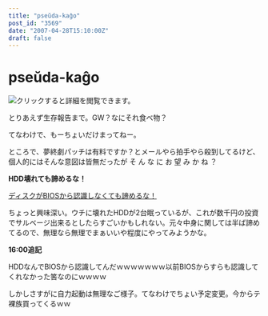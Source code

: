 ```yaml
---
title: "pseŭda-kaĝo"
post_id: "3569"
date: "2007-04-28T15:10:00Z"
draft: false
---
```


# pseŭda-kaĝo

![クリックすると詳細を閲覧できます。](/!/thC/thC_SS12.jpg)  
  
とりあえず生存報告まで。GW？なにそれ食べ物？  
  
てなわけで、もーちょいだけまってねー。  
  
ところで、夢終劇パッチは有料ですか？とメールやら拍手やら殺到してるけど、個人的にはそんな意図は皆無だったが そ ん な に お 望 み か ね ？  
  
**HDD壊れても諦めるな！**  
  
[ディスクがBIOSから認識しなくても諦めるな！](http://fromto.cc/hosokawa/diary/2004/20040122-mita2/)  
  
ちょっと興味深い。ウチに壊れたHDDが2台眠っているが、これが数千円の投資でサルベージ出来るとしたらすごいかもしれない。元々中身に関しては半ば諦めてるので、無理なら無理でまぁいいや程度にやってみようかな。  
  
**16:00追記**  
  
HDDなんでBIOSから認識してんだｗｗｗｗｗｗｗ以前BIOSからすらも認識してくれなかった筈なのにｗｗｗｗ  
  
しかしさすがに自力起動は無理なご様子。てなわけでちょい予定変更。今からテ裸族買ってくるｗｗ
